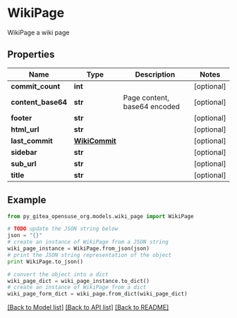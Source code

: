 # WikiPage

WikiPage a wiki page

## Properties

Name | Type | Description | Notes
------------ | ------------- | ------------- | -------------
**commit_count** | **int** |  | [optional] 
**content_base64** | **str** | Page content, base64 encoded | [optional] 
**footer** | **str** |  | [optional] 
**html_url** | **str** |  | [optional] 
**last_commit** | [**WikiCommit**](WikiCommit.md) |  | [optional] 
**sidebar** | **str** |  | [optional] 
**sub_url** | **str** |  | [optional] 
**title** | **str** |  | [optional] 

## Example

```python
from py_gitea_opensuse_org.models.wiki_page import WikiPage

# TODO update the JSON string below
json = "{}"
# create an instance of WikiPage from a JSON string
wiki_page_instance = WikiPage.from_json(json)
# print the JSON string representation of the object
print WikiPage.to_json()

# convert the object into a dict
wiki_page_dict = wiki_page_instance.to_dict()
# create an instance of WikiPage from a dict
wiki_page_form_dict = wiki_page.from_dict(wiki_page_dict)
```
[[Back to Model list]](../README.md#documentation-for-models) [[Back to API list]](../README.md#documentation-for-api-endpoints) [[Back to README]](../README.md)


